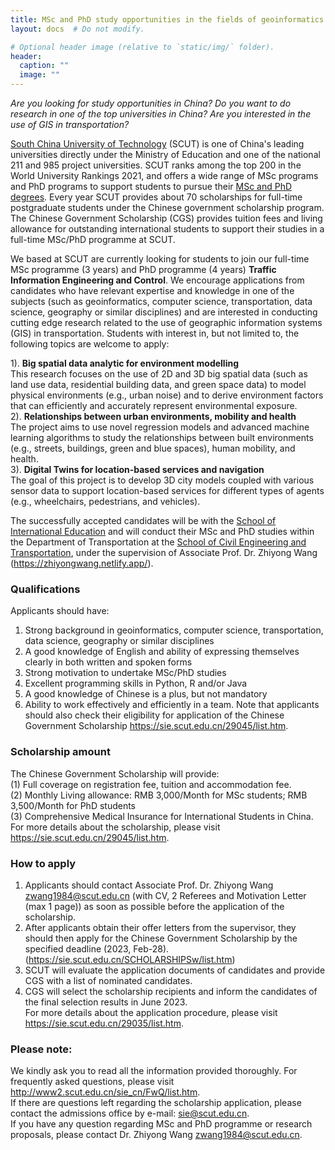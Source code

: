 ```yaml
---
title: MSc and PhD study opportunities in the fields of geoinformatics and transportation at SCUT in China 2023
layout: docs  # Do not modify.

# Optional header image (relative to `static/img/` folder).
header:
  caption: ""
  image: ""
---
```



*Are you looking for study opportunities in China? Do you want to do research in one of the top universities in China? Are you interested in the use of GIS in transportation?*

[South China University of Technology](https://www.scut.edu.cn/en/) (SCUT) is one of China's leading universities directly under the Ministry of Education and one of the national 211 and 985 project universities. SCUT ranks among the top 200 in the World University Rankings 2021, and offers a wide range of MSc programs and PhD programs to support students to pursue their [MSc and PhD degrees](http://www2.scut.edu.cn/sie_cn/hqzsjz/list.htm). Every year SCUT provides about 70 scholarships for full-time postgraduate students under the Chinese government scholarship program. The Chinese Government Scholarship (CGS) provides tuition fees and living allowance for outstanding international students to support their studies in a full-time MSc/PhD programme at SCUT.

We based at SCUT are currently looking for students to join our full-time MSc programme (3 years) and PhD programme (4 years) **Traffic Information Engineering and Control**. We encourage applications from candidates who have relevant expertise and knowledge in one of the subjects (such as geoinformatics, computer science, transportation, data science, geography or similar disciplines) and are interested in conducting cutting edge research related to the use of geographic information systems (GIS) in transportation. Students with interest in, but not limited to, the following topics are welcome to apply:

1). **Big spatial data analytic for environment modelling**    
This research focuses on the use of 2D and 3D big spatial data (such as land use data, residential building data, and green space data) to model physical environments (e.g., urban noise) and to derive environment factors that can efficiently and accurately represent environmental exposure.   
2). **Relationships between urban environments, mobility and health**    
The project aims to use novel regression models and advanced machine learning algorithms to study the relationships between built environments (e.g., streets, buildings, green and blue spaces), human mobility, and health.   
3). **Digital Twins for location-based services and navigation**     
The goal of this project is to develop 3D city models coupled with various sensor data to support location-based services for different types of agents (e.g., wheelchairs, pedestrians, and vehicles).

The successfully accepted candidates will be with the [School of International Education](http://www2.scut.edu.cn/sie_cn/main.htm) and will conduct their MSc and PhD studies within the Department of Transportation at the [School of Civil Engineering and Transportation](http://www2.scut.edu.cn/jtxy_en/), under the supervision of Associate Prof. Dr. Zhiyong Wang (https://zhiyongwang.netlify.app/).

### Qualifications
Applicants should have:
1) Strong background in geoinformatics, computer science, transportation, data science, geography or similar disciplines
2) A good knowledge of English and ability of expressing themselves clearly in both written and spoken forms
3) Strong motivation to undertake MSc/PhD studies
4) Excellent programming skills in Python, R and/or Java 
5) A good knowledge of Chinese is a plus, but not mandatory
6) Ability to work effectively and efficiently in a team. 
Note that applicants should also check their eligibility for application of the Chinese Government Scholarship https://sie.scut.edu.cn/29045/list.htm.

### Scholarship amount
The Chinese Government Scholarship will provide:  
(1) Full coverage on registration fee, tuition and accommodation fee.  
(2) Monthly Living allowance: RMB 3,000/Month for MSc students; RMB 3,500/Month for PhD students  
(3) Comprehensive Medical Insurance for International Students in China.   
For more details about the scholarship, please visit https://sie.scut.edu.cn/29045/list.htm.

### How to apply
1)	Applicants should contact Associate Prof. Dr. Zhiyong Wang zwang1984@scut.edu.cn (with CV, 2 Referees and Motivation Letter (max 1 page)) as soon as possible before the application of the scholarship.
2)	After applicants obtain their offer letters from the supervisor, they should then apply for the Chinese Government Scholarship by the specified deadline (2023, Feb-28). (https://sie.scut.edu.cn/SCHOLARSHIPSw/list.htm)
3)	SCUT will evaluate the application documents of candidates and provide CGS with a list of nominated candidates.  
4)	CGS will select the scholarship recipients and inform the candidates of the final selection results in June 2023.  
For more details about the application procedure, please visit https://sie.scut.edu.cn/29035/list.htm.  

### Please note:
We kindly ask you to read all the information provided thoroughly. For frequently asked questions, please visit http://www2.scut.edu.cn/sie_cn/FwQ/list.htm.   
If there are questions left regarding the scholarship application, please contact the admissions office by e-mail: [sie@scut.edu.cn](sie@scut.edu.cn).   
If you have any question regarding MSc and PhD programme or research proposals, please contact Dr. Zhiyong Wang [zwang1984@scut.edu.cn](zwang1984@scut.edu.cn).
